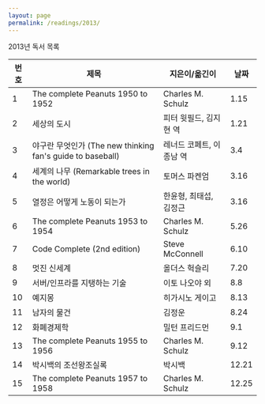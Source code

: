 ```yaml
---
layout: page
permalink: /readings/2013/
---
```


2013년 독서 목록

번호 | 제목 | 지은이/옮긴이 | 날짜
-----|------|---------------|------
1 | The complete Peanuts 1950 to 1952 | Charles M. Schulz | 1.15
2 | 세상의 도시 | 피터 윗필드, 김지현 역 | 1.21
3 | 야구란 무엇인가 (The new thinking fan's guide to baseball) | 레너드 코페트, 이종남 역 | 3.4
4 | 세계의 나무 (Remarkable trees in the world) | 토머스 파켄엄 | 3.16
5 | 열정은 어떻게 노동이 되는가 | 한윤형, 최태섭, 김정근 | 3.16
6 | The complete Peanuts 1953 to 1954 | Charles M. Schulz | 5.26
7 | Code Complete (2nd edition) | Steve McConnell | 6.10
8 | 멋진 신세계 | 올더스 헉슬리 | 7.20
9 | 서버/인프라를 지탱하는 기술 | 이토 나오야 외 | 8.8
10 | 예지몽 | 히가시노 게이고 | 8.13
11 | 남자의 물건 | 김정운 | 8.24
12 | 화폐경제학 | 밀턴 프리드먼 | 9.1
13 | The complete Peanuts 1955 to 1956 | Charles M. Schulz | 9.12
14 | 박시백의 조선왕조실록 | 박시백 | 12.21
15 | The complete Peanuts 1957 to 1958 | Charles M. Schulz | 12.25
